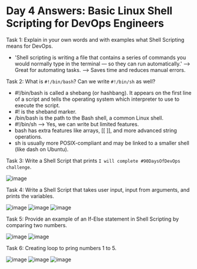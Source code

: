 
# Day 4 Answers: Basic Linux Shell Scripting for DevOps Engineers

Task 1: Explain in your own words and with examples what Shell Scripting means for DevOps.
- 'Shell scripting is writing a file that contains a series of commands you would normally type in the terminal — so they can run automatically.'
--> Great for automating tasks.
--> Saves time and reduces manual errors.

Task 2: What is `#!/bin/bash`? Can we write `#!/bin/sh` as well?
- #!/bin/bash is called a shebang (or hashbang). It appears on the first line of a script and tells the operating system which interpreter to use to execute the script.
- #! is the sheband marker.
- /bin/bash is the path to the Bash shell, a common Linux shell.
- #!/bin/sh  --> Yes, we can write but  limited features.
- bash has extra features like arrays, [[ ]], and more advanced string operations.
- sh is usually more POSIX-compliant and may be linked to a smaller shell (like dash on Ubuntu).


Task 3: Write a Shell Script that prints `I will complete #90DaysOfDevOps challenge`.

![image](https://github.com/Bhavin213/90DaysOfDevOps/blob/master/2024/day04/image/01.jpg)

Task 4: Write a Shell Script that takes user input, input from arguments, and prints the variables.

![image](https://github.com/Bhavin213/90DaysOfDevOps/blob/master/2024/day04/image/02.jpg)
![image](https://github.com/Bhavin213/90DaysOfDevOps/blob/master/2024/day04/image/03.jpg)
![image](https://github.com/Bhavin213/90DaysOfDevOps/blob/master/2024/day04/image/04.jpg)

Task 5: Provide an example of an If-Else statement in Shell Scripting by comparing two numbers.

![image](https://github.com/Bhavin213/90DaysOfDevOps/blob/master/2024/day04/image/05.jpg)
![image](https://github.com/Bhavin213/90DaysOfDevOps/blob/master/2024/day04/image/06.jpg)

Task 6: Creating loop to pring numbers 1 to 5.

![image](https://github.com/Bhavin213/90DaysOfDevOps/blob/master/2024/day04/image/07.jpg)
![image](https://github.com/Bhavin213/90DaysOfDevOps/blob/master/2024/day04/image/08.jpg)
![image](https://github.com/Bhavin213/90DaysOfDevOps/blob/master/2024/day04/image/09.jpg)

